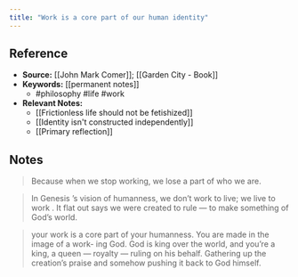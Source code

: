 ```yaml
---
title: "Work is a core part of our human identity"
---
```

## Reference
- **Source:** [[John Mark Comer]]; [[Garden City - Book]]
- **Keywords:** [[permanent notes]]
	- #philosophy #life #work
- **Relevant Notes:**
	- [[Frictionless life should not be fetishized]]
	- [[Identity isn't constructed independently]]
	- [[Primary reflection]]
## Notes
>  Because when we stop working, we lose a part of who we are. 

  > In   Genesis ’s   vision   of   humanness,   we   don’t   work   to   live;   we   live   to   work .   It   flat   out   says   we   were   created   to rule — to make something of God’s world. 
 
  >  your   work   is   a   core   part   of   your   humanness.   You   are   made   in   the   image   of   a   work- ing   God.   God   is   king   over   the   world,   and   you’re   a   king,   a   queen   —   royalty   —   ruling   on   his   behalf.   Gathering   up the creation’s praise and somehow pushing it back to God himself. 